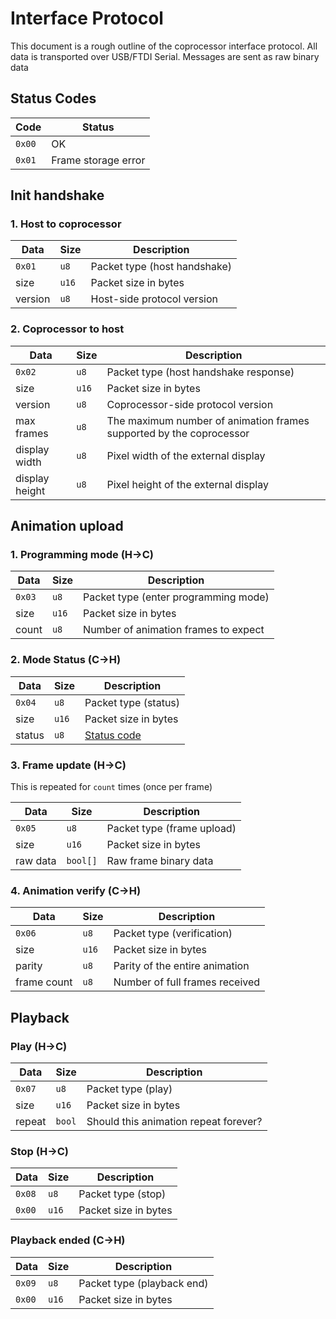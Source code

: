 # Interface Protocol

This document is a rough outline of the coprocessor interface protocol. All data is transported over USB/FTDI Serial. Messages are sent as raw binary data

## Status Codes

| Code   | Status              |
| ------ | ------------------- |
| `0x00` | OK                  |
| `0x01` | Frame storage error |

## Init handshake

### 1. Host to coprocessor

| Data    | Size  | Description                  |
| ------- | ----- | ---------------------------- |
| `0x01`  | `u8`  | Packet type (host handshake) |
| size    | `u16` | Packet size in bytes         |
| version | `u8`  | Host-side protocol version   |

### 2. Coprocessor to host

| Data           | Size  | Description                                                         |
| -------------- | ----- | ------------------------------------------------------------------- |
| `0x02`         | `u8`  | Packet type (host handshake response)                               |
| size           | `u16` | Packet size in bytes                                                |
| version        | `u8`  | Coprocessor-side protocol version                                   |
| max frames     | `u8`  | The maximum number of animation frames supported by the coprocessor |
| display width  | `u8`  | Pixel width of the external display                                 |
| display height | `u8`  | Pixel height of the external display                                |

## Animation upload

### 1. Programming mode (H->C)

| Data   | Size  | Description                          |
| ------ | ----- | ------------------------------------ |
| `0x03` | `u8`  | Packet type (enter programming mode) |
| size   | `u16` | Packet size in bytes                 |
| count  | `u8`  | Number of animation frames to expect |

### 2. Mode Status (C->H)

| Data   | Size  | Description                  |
| ------ | ----- | ---------------------------- |
| `0x04` | `u8`  | Packet type (status)         |
| size   | `u16` | Packet size in bytes         |
| status | `u8`  | [Status code](#status-codes) |

### 3. Frame update (H->C)

This is repeated for `count` times (once per frame)

| Data     | Size     | Description                |
| -------- | -------- | -------------------------- |
| `0x05`   | `u8`     | Packet type (frame upload) |
| size     | `u16`    | Packet size in bytes       |
| raw data | `bool[]` | Raw frame binary data      |

### 4. Animation verify (C->H)

| Data        | Size  | Description                    |
| ----------- | ----- | ------------------------------ |
| `0x06`      | `u8`  | Packet type (verification)     |
| size        | `u16` | Packet size in bytes           |
| parity      | `u8`  | Parity of the entire animation |
| frame count | `u8`  | Number of full frames received |

## Playback

### Play (H->C)

| Data   | Size   | Description                           |
| ------ | ------ | ------------------------------------- |
| `0x07` | `u8`   | Packet type (play)                    |
| size   | `u16`  | Packet size in bytes                  |
| repeat | `bool` | Should this animation repeat forever? |

### Stop (H->C)

| Data   | Size  | Description          |
| ------ | ----- | -------------------- |
| `0x08` | `u8`  | Packet type (stop)   |
| `0x00` | `u16` | Packet size in bytes |

### Playback ended (C->H)

| Data   | Size  | Description                |
| ------ | ----- | -------------------------- |
| `0x09` | `u8`  | Packet type (playback end) |
| `0x00` | `u16` | Packet size in bytes       |